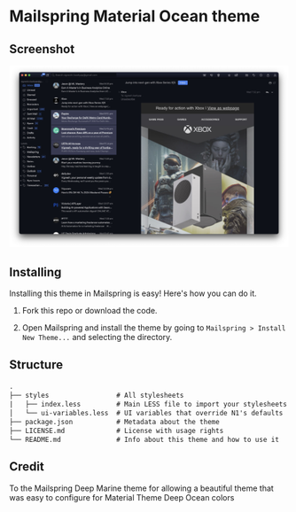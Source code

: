 # Mailspring Material Ocean theme

## Screenshot

![Alt text](/screenshot/sample.jpeg?raw=true "Mailspring Ocean Theme")

## Installing

Installing this theme in Mailspring is easy! Here's how you can do it.

1. Fork this repo or download the code. 

2. Open Mailspring  and install the theme by going to `Mailspring > Install New Theme...`
   and selecting the directory.

## Structure

```
.
├── styles                 # All stylesheets
|   ├── index.less         # Main LESS file to import your stylesheets
│   └── ui-variables.less  # UI variables that override N1's defaults
├── package.json           # Metadata about the theme
├── LICENSE.md             # License with usage rights
└── README.md              # Info about this theme and how to use it
```

## Credit
To the Mailspring Deep Marine theme for allowing a beautiful theme that was easy to configure for Material Theme Deep Ocean colors

